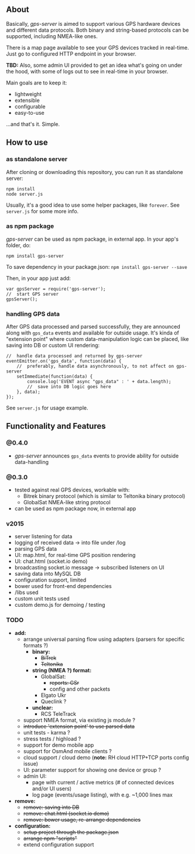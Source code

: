 
## About

Basically, *gps-server* is aimed to support various GPS hardware devices and different data protocols.
Both binary and string-based protocols can be supported, including NMEA-like ones.

There is a map page available to see your GPS devices tracked in real-time.
Just go to configured HTTP endpoint in your browser.

**TBD:** Also, some admin UI provided to get an idea what's going on under the hood,
with some of logs out to see in real-time in your browser.

Main goals are to keep it:
- lightweight
- extensible
- configurable
- easy-to-use

...and that's it. Simple.

## How to use

### as standalone server

After cloning or downloading this repository, you can run it as standalone server:

```
npm install
node server.js
```

Usually, it's a good idea to use some helper packages, like `forever`. See `server.js` for some more info.

### as npm package
*gps-server* can be used as npm package, in external app.
In your app's folder, do:

`npm install gps-server`

To save dependency in your package.json: `npm install gps-server --save`

Then, in your app just add:
```
var gpsServer = require('gps-server');
//  start GPS server
gpsServer();
```

### handling GPS data

After GPS data processed and parsed successfully, they are announced along with `gps_data` events and available for outside usage.
It's kinda of "extension point" where custom data-manipulation logic can be placed,
like saving into DB or custom UI rendering:

```
//  handle data processed and returned by gps-server
eventEmitter.on('gps_data', function(data) {
    //  preferably, handle data asynchronously, to not affect on gps-server
    setImmediate(function(data) {
        console.log('EVENT async "gps_data" : ' + data.length);
        //  save into DB logic goes here
    }, data);
});
```

See `server.js` for usage example.


## Functionality and Features

### @0.4.0

- *gps-server* announces `gps_data` events to provide ability for outside data-handling

### @0.3.0

- tested against real GPS devices, workable with:
  - Bitrek binary protocol (which is similar to Teltonika binary protocol)
  - GlobalSat NMEA-like string protocol
- can be used as npm package now, in external app

### v2015

- server listening for data
- logging of received data -> into file under /log
- parsing GPS data
- UI: map.html, for real-time GPS position rendering
- UI: chat.html (socket.io demo)
- broadcasting socket.io message -> subscribed listeners on UI
- saving data into MySQL DB
- configuration support, limited
- bower used for front-end dependencies
- /libs used
- custom unit tests used
- custom demo.js for demoing / testing

### TODO

- **add:**
  - arrange universal parsing flow using adapters (parsers for specific formats ?)
    - **binary:**
      - ~~BiTrek~~
      - ~~Teltonika~~
    - **string (NMEA ?) format:**
      - GlobalSat:
        - ~~reports: GSr~~
        - config and other packets
      - Elgato Ukr
      - Queclink ?
    - **unclear:**
      - RCS TeleTrack
  - support NMEA format, via existing js module ?
  - ~~introduce 'extension point' to use parsed data~~
  - unit tests - karma ?
  - stress tests / highload ?
  - support for demo mobile app
  - support for OsmAnd mobile clients ?
  - cloud support / cloud demo (**note:** RH cloud HTTP+TCP ports config issue)
  - UI: parameter support for showing one device or group ?
  - admin UI:
    - page with current / active metrics (# of connected devices and/or UI users)
    - log page (events/usage listing), with e.g. ~1,000 lines max
- **remove:**
  - ~~remove: saving into DB~~
  - ~~remove: chat.html (socket.io demo)~~
  - ~~remove: bower usage, re-arrange dependencies~~
- **configuration:**
  - ~~setup project through the package.json~~
  - ~~arrange npm "scripts"~~
  - extend configuration support
